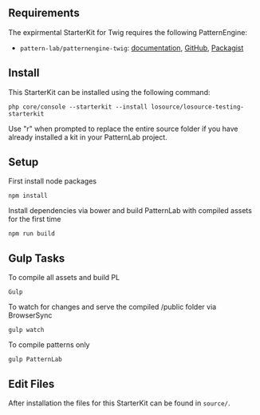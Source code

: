 ## Requirements

The expirmental StarterKit for Twig requires the following PatternEngine:

* `pattern-lab/patternengine-twig`: [documentation](https://github.com/pattern-lab/patternengine-php-twig#twig-patternengine-for-pattern-lab), [GitHub](https://github.com/pattern-lab/patternengine-php-twig), [Packagist](https://packagist.org/packages/pattern-lab/patternengine-twig)

## Install

This StarterKit can be installed using the following command:

    php core/console --starterkit --install losource/losource-testing-starterkit

Use "r" when prompted to replace the entire source folder if you have already installed a kit in your PatternLab project.

## Setup

First install node packages

    npm install

Install dependencies via bower and build PatternLab with compiled assets for the first time

    npm run build

## Gulp Tasks

To compile all assets and build PL

    Gulp

To watch for changes and serve the compiled /public folder via BrowserSync

    gulp watch

To compile patterns only

    gulp PatternLab


## Edit Files

After installation the files for this StarterKit can be found in `source/`.
